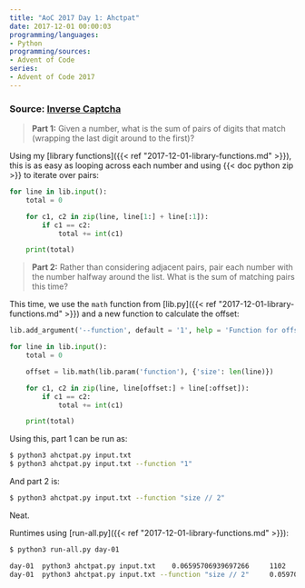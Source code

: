 ```yaml
---
title: "AoC 2017 Day 1: Ahctpat"
date: 2017-12-01 00:00:03
programming/languages:
- Python
programming/sources:
- Advent of Code
series:
- Advent of Code 2017
---
```

### Source: [Inverse Captcha](http://adventofcode.com/2017/day/1)

> **Part 1:** Given a number, what is the sum of pairs of digits that match (wrapping the last digit around to the first)?

<!--more-->

Using my [library functions]({{< ref "2017-12-01-library-functions.md" >}}), this is as easy as looping across each number and using {{< doc python zip >}} to iterate over pairs:

```python
for line in lib.input():
    total = 0

    for c1, c2 in zip(line, line[1:] + line[:1]):
        if c1 == c2:
            total += int(c1)

    print(total)
```

> **Part 2:** Rather than considering adjacent pairs, pair each number with the number halfway around the list. What is the sum of matching pairs this time?

This time, we use the `math` function from [lib.py]({{< ref "2017-12-01-library-functions.md" >}}) and a new function to calculate the offset:

```python
lib.add_argument('--function', default = '1', help = 'Function for offset, variables: size')

for line in lib.input():
    total = 0

    offset = lib.math(lib.param('function'), {'size': len(line)})

    for c1, c2 in zip(line, line[offset:] + line[:offset]):
        if c1 == c2:
            total += int(c1)

    print(total)
```

Using this, part 1 can be run as:

```bash
$ python3 ahctpat.py input.txt
$ python3 ahctpat.py input.txt --function "1"
```

And part 2 is:

```bash
$ python3 ahctpat.py input.txt --function "size // 2"
```

Neat.

Runtimes using [run-all.py]({{< ref "2017-12-01-library-functions.md" >}}):

```bash
$ python3 run-all.py day-01

day-01  python3 ahctpat.py input.txt    0.06595706939697266     1102
day-01  python3 ahctpat.py input.txt --function "size // 2"     0.05970120429992676     1076
```
